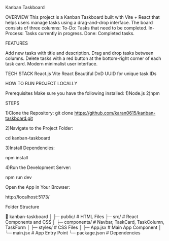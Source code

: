 Kanban Taskboard

OVERVIEW
This project is a Kanban Taskboard built with Vite + React that helps users manage tasks using a drag-and-drop interface. The board consists of three columns:
To-Do: Tasks that need to be completed.
In-Process: Tasks currently in progress.
Done: Completed tasks.

FEATURES

Add new tasks with title and description.
Drag and drop tasks between columns.
Delete tasks with a red button at the bottom-right corner of each task card.
Modern minimalist user interface.

TECH STACK
React.js
Vite
React Beautiful DnD
UUID for unique task IDs

HOW TO RUN PROJECT LOCALLY

Prerequisites
Make sure you have the following installed:
1)Node.js
2)npm

STEPS

1)Clone the Repository:
git clone https://github.com/karan0615/kanban-taskboard.git

2)Navigate to the Project Folder:

cd kanban-taskboard

3)Install Dependencies:

npm install

4)Run the Development Server:

npm run dev

Open the App in Your Browser:

http://localhost:5173/

Folder Structure

📁 kanban-taskboard
│
├─ public/               # HTML Files
├─ src/                  # React Components and CSS
│   ├─ components/       # Navbar, TaskCard, TaskColumn, TaskForm
│   ├─ styles/           # CSS Files
│   ├─ App.jsx           # Main App Component
│   └─ main.jsx          # App Entry Point
└─ package.json          # Dependencies
